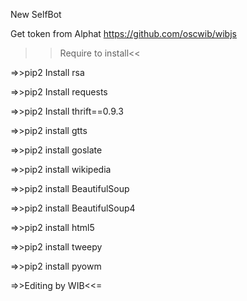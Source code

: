 New SelfBot

Get token from Alphat
https://github.com/oscwib/wibjs

>>Require to install<<

=>>pip2 Install rsa

=>>pip2 Install requests

=>>pip2 Install thrift==0.9.3

=>>pip2 install gtts

=>>pip2 install goslate 

=>>pip2 install wikipedia 

=>>pip2 install BeautifulSoup

=>>pip2 install BeautifulSoup4

=>>pip2 install html5

=>>pip2 install tweepy

=>>pip2 install pyowm

=>>Editing by WIB<<=
